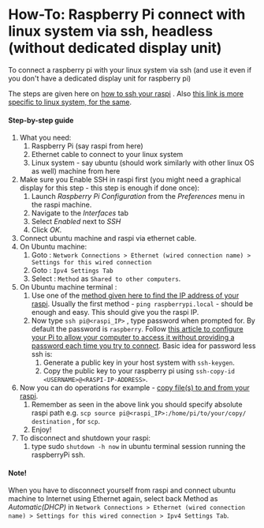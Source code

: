 # How-To: Raspberry Pi connect with linux system via ssh, headless (without dedicated display unit)
To connect a raspberry pi with your linux system via ssh (and use it even if you don't have a dedicated display unit for raspberry pi)

The steps are given here on [how to ssh your raspi](https://www.raspberrypi.org/documentation/remote-access/ssh/) . Also [this link is more specific to linux system, for the same](https://www.raspberrypi.org/documentation/remote-access/ssh/unix.md).

#### Step-by-step guide
1. What you need:
    1. Raspberry Pi (say raspi from here)
    2. Ethernet cable to connect to your linux system
    3. Linux system - say ubuntu (should work similarly with other linux OS as well) machine from here
2. Make sure you Enable SSH in raspi first (you might need a graphical display for this step - this step is enough if done once):
    1. Launch _Raspberry Pi Configuration_ from the _Preferences_ menu in the raspi machine.
    2. Navigate to the _Interfaces_ tab
    3. Select _Enabled_ next to _SSH_
    4. Click _OK_.
3. Connect ubuntu machine and raspi via ethernet cable.
4. On Ubuntu machine:
    1. Goto : `Network Connections > Ethernet (wired connection name) > Settings for this wired connection`
    2. Goto : `Ipv4 Settings Tab`
    3. Select : `Method` as `Shared to other computers`.
5. On Ubuntu machine terminal :
    1. Use one of the [method given here to find the IP address of your raspi](https://www.raspberrypi.org/documentation/remote-access/ip-address.md). Usually the first method - `ping raspberrypi.local` - should be enough and easy. This should give you the raspi IP.
    2. Now type `ssh pi@<raspi_IP>` , type password when prompted for. By default the password is `raspberry`. Follow [this article to configure your Pi to allow your computer to access it without providing a password each time you try to connect](https://www.raspberrypi.org/documentation/remote-access/ssh/passwordless.md). Basic idea for password less ssh is:
        1. Generate a public key in your host system with `ssh-keygen`.
        2. Copy the public key to your raspberry pi using `ssh-copy-id <USERNAME>@<RASPI-IP-ADDRESS>`.
6. Now you can do operations for example - [copy file(s) to and from your raspi](https://www.raspberrypi.org/documentation/remote-access/ssh/scp.md).
    1. Remember as seen in the above link you should specify absolute raspi path e.g. `scp source pi@<raspi_IP>:/home/pi/to/your/copy/ destination` , for `scp`.
    2. Enjoy!
7. To disconnect and shutdown your raspi:
    1. type sudo `shutdown -h now` in ubuntu terminal session running the raspberryPi ssh.

#### Note!
When you have to disconnect yourself from raspi and connect ubuntu machine to Internet using Ethernet again, select back Method as _Automatic(DHCP)_ in `Network Connections > Ethernet (wired connection name) > Settings for this wired connection > Ipv4 Settings Tab`.
